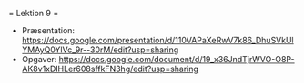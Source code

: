 = Lektion 9 =

- Præsentation: https://docs.google.com/presentation/d/110VAPaXeRwV7k86_DhuSVkUlYMAyQ0YlVc_9r--30rM/edit?usp=sharing
- Opgaver: https://docs.google.com/document/d/19_x36JndTjrWVO-O8P-AK8v1xDIHLer608sffkFN3hg/edit?usp=sharing

